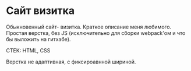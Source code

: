 # Сайт визитка

Обыкновенный сайт- визитка. Краткое описание меня любимого. 
Простая верстка, без JS (исключительно для сборки webpack'ом и 
что бы выложить на гитхабе).

СТЕК: HTML, CSS

Верстка не адаптивная, с фиксироавнной шириной.
